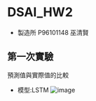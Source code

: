 # DSAI_HW2
* 製造所 P96101148 巫清賢

## 第一次實驗
預測值與實際值的比較
* 模型:LSTM
![image](https://user-images.githubusercontent.com/55480057/165135970-198e9892-d311-4e59-b226-2351c5a8c02c.png)
